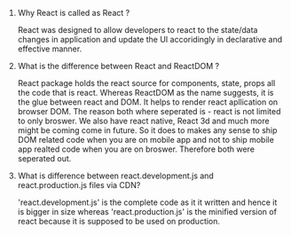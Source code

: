 
1. Why React is called as React ? 

    React was designed to allow developers to react to the state/data changes in application and update the UI accoridingly in declarative and effective manner.


2. What is the difference between React and ReactDOM ? 

    React package holds the react source for components, state, props all the code that is react.
    Whereas ReactDOM as the name suggests, it is the glue between react and DOM. It helps to render react apllication on browser DOM. The reason both where     seperated is - react is not limited to only broswer. We also have react native, React 3d and much more might be coming come in future. So it does to       makes any sense to ship DOM related code when you are on mobile app and not to ship mobile app realted code when you are on broswer. Therefore both         were seperated out.

3. What is difference between react.development.js and react.production.js files via CDN?

    'react.development.js' is the complete code as it it written and hence it is bigger in size whereas 'react.production.js' is the minified version of react because it is supposed to be used on production.
